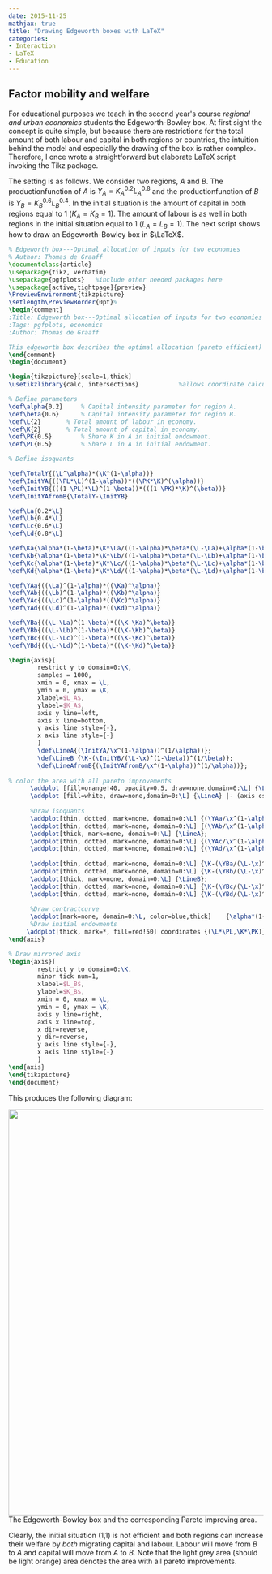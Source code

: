 ```yaml
---
date: 2015-11-25
mathjax: true
title: "Drawing Edgeworth boxes with LaTeX"
categories:
- Interaction
- LaTeX
- Education
---
```


## Factor mobility and welfare

For educational purposes we teach in the second year's course *regional and urban economics* students the Edgeworth-Bowley box. At first sight the concept is quite simple, but because there are restrictions for the total amount of both labour and capital in both regions or countries, the intuition behind the model  and especially the drawing of the box is rather complex. Therefore, I once wrote a straightforward but elaborate LaTeX script invoking the Tikz package. 

The setting is as follows. We consider two regions, $A$ and $B$. The productionfunction of $A$ is $Y_A = K_A^{0.2}L_A^{0.8}$ and the productionfunction of $B$ is $Y_B = K_B^{0.6}L_B^{0.4}$. In the initial situation is the amount of capital in both regions equal to 1 ($K_A = K_B = 1$). The amount of labour is as well in both regions in the initial situation equal to 1 ($L_A = L_B = 1$). The next script shows how to draw an Edgeworth-Bowley box in $\LaTeX$.

```tex
% Edgeworth box---Optimal allocation of inputs for two economies
% Author: Thomas de Graaff
\documentclass{article} 
\usepackage{tikz, verbatim}
\usepackage{pgfplots}   %include other needed packages here    
\usepackage[active,tightpage]{preview}
\PreviewEnvironment{tikzpicture}
\setlength\PreviewBorder{0pt}%
\begin{comment}
:Title: Edgeworth box---Optimal allocation of inputs for two economies
:Tags: pgfplots, economics
:Author: Thomas de Graaff

This edgeworth box describes the optimal allocation (pareto efficient) of inputs for the Cobb-Douglas production functions of two countries/regions (A and B). In addition, it shows the initial endowments of inputs and the resulting area of patero improvements. Parameters that can be changes: capital intensity parameter region A/B, total amount of labour and capital in A and B, and initial endowment K and L in A.
\end{comment}
\begin{document}   

\begin{tikzpicture}[scale=1,thick]
\usetikzlibrary{calc, intersections}	       %allows coordinate calculations.

% Define parameters
\def\alpha{0.2}		% Capital intensity parameter for region A.
\def\beta{0.6}		% Capital intensity parameter for region B.
\def\L{2}		% Total amount of labour in economy.
\def\K{2}  		% Total amount of capital in economy.
\def\PK{0.5}		% Share K in A in initial endowment.
\def\PL{0.5}		% Share L in A in initial endowment.

% Define isoquants

\def\TotalY{(\L^\alpha)*(\K^(1-\alpha))}
\def\InitYA{((\PL*\L)^(1-\alpha))*((\PK*\K)^(\alpha))}		
\def\InitYB{(((1-\PL)*\L)^(1-\beta))*(((1-\PK)*\K)^(\beta))}
\def\InitYAfromB{\TotalY-\InitYB}	

\def\La{0.2*\L}
\def\Lb{0.4*\L}
\def\Lc{0.6*\L}
\def\Ld{0.8*\L}

\def\Ka{\alpha*(1-\beta)*\K*\La/((1-\alpha)*\beta*(\L-\La)+\alpha*(1-\beta)*\La)}
\def\Kb{\alpha*(1-\beta)*\K*\Lb/((1-\alpha)*\beta*(\L-\Lb)+\alpha*(1-\beta)*\Lb)}
\def\Kc{\alpha*(1-\beta)*\K*\Lc/((1-\alpha)*\beta*(\L-\Lc)+\alpha*(1-\beta)*\Lc)}
\def\Kd{\alpha*(1-\beta)*\K*\Ld/((1-\alpha)*\beta*(\L-\Ld)+\alpha*(1-\beta)*\Ld)}

\def\YAa{((\La)^(1-\alpha)*((\Ka)^\alpha)}
\def\YAb{((\Lb)^(1-\alpha)*((\Kb)^\alpha)}
\def\YAc{((\Lc)^(1-\alpha)*((\Kc)^\alpha)}
\def\YAd{((\Ld)^(1-\alpha)*((\Kd)^\alpha)}

\def\YBa{((\L-\La)^(1-\beta)*((\K-\Ka)^\beta)}
\def\YBb{((\L-\Lb)^(1-\beta)*((\K-\Kb)^\beta)}
\def\YBc{((\L-\Lc)^(1-\beta)*((\K-\Kc)^\beta)}
\def\YBd{((\L-\Ld)^(1-\beta)*((\K-\Kd)^\beta)}

\begin{axis}[
        restrict y to domain=0:\K,
        samples = 1000,     		
        xmin = 0, xmax = \L,
        ymin = 0, ymax = \K,
		xlabel=$L_A$,
		ylabel=$K_A$,
		axis y line=left,
        axis x line=bottom,
        y axis line style={-}, 
		x axis line style={-}
		]
		\def\LineA{(\InitYA/\x^(1-\alpha))^(1/\alpha))};
		\def\LineB {\K-(\InitYB/(\L-\x)^(1-\beta))^(1/\beta)};
		\def\LineAfromB{(\InitYAfromB/\x^(1-\alpha))^(1/\alpha))};
			
% color the area with all pareto improvements			
      \addplot [fill=orange!40, opacity=0.5, draw=none,domain=0:\L] {\LineB} \closedcycle;
      \addplot [fill=white, draw=none,domain=0:\L] {\LineA} |- (axis cs:0,0) -- (axis cs:0,\K)--cycle; 
      			
	  %Draw isoquants
      \addplot[thin, dotted, mark=none, domain=0:\L] {(\YAa/\x^(1-\alpha))^(1/\alpha)};
      \addplot[thin, dotted, mark=none, domain=0:\L] {(\YAb/\x^(1-\alpha))^(1/\alpha)};
      \addplot[thick, mark=none, domain=0:\L] {\LineA};     
      \addplot[thin, dotted, mark=none, domain=0:\L] {(\YAc/\x^(1-\alpha))^(1/\alpha)};
      \addplot[thin, dotted, mark=none, domain=0:\L] {(\YAd/\x^(1-\alpha))^(1/\alpha)};
   
      \addplot[thin, dotted, mark=none, domain=0:\L] {\K-(\YBa/(\L-\x)^(1-\beta))^(1/\beta)};
      \addplot[thin, dotted, mark=none, domain=0:\L] {\K-(\YBb/(\L-\x)^(1-\beta))^(1/\beta)};
      \addplot[thick, mark=none, domain=0:\L] {\LineB};
      \addplot[thin, dotted, mark=none, domain=0:\L] {\K-(\YBc/(\L-\x)^(1-\beta))^(1/\beta)};
      \addplot[thin, dotted, mark=none, domain=0:\L] {\K-(\YBd/(\L-\x)^(1-\beta))^(1/\beta)};
      
	  %Draw contractcurve
	  \addplot[mark=none, domain=0:\L, color=blue,thick]	{\alpha*(1-\beta)*\K*\x/((1-\alpha)*\beta*(\L-\x)+\alpha*(1-\beta)*\x)};
	  %Draw initial endowments
	 \addplot[thick, mark=*, fill=red!50] coordinates {(\L*\PL,\K*\PK)};
\end{axis}

% Draw mirrored axis
\begin{axis}[
        restrict y to domain=0:\K,
        minor tick num=1,
		xlabel=$L_B$,
		ylabel=$K_B$,
        xmin = 0, xmax = \L,
        ymin = 0, ymax = \K,
        axis y line=right, 
        axis x line=top,
        x dir=reverse,
        y dir=reverse,
        y axis line style={-}, 
		x axis line style={-}
		]
\end{axis}
\end{tikzpicture}
\end{document} 
```

This produces the following diagram:

<img src="/img/EdgeworthBox.png" width = 800>
<figcaption>The Edgeworth-Bowley box and the corresponding Pareto improving area.</figcaption>

Clearly, the initial situation (1,1) is not efficient and both regions
can increase their welfare by *both* migrating capital and
labour. Labour will move from $B$ to $A$ and capital will move from
$A$ to $B$. Note that the light grey area (should be light orange) area
denotes the area with all pareto improvements. 
